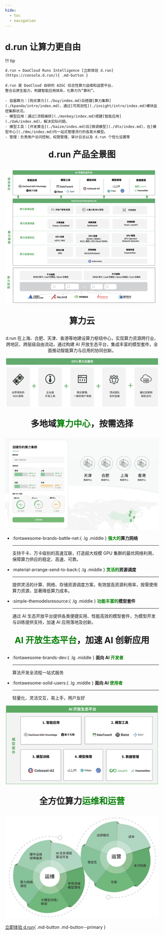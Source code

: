 ```yaml
---
hide:
  - toc
  - navigation
---
```


# d.run 让算力更自由

!!! tip

    d.run = DaoCloud Runs Intelligence [立即体验 d.run](https://console.d.run/){ .md-button }
    
    d.run 是 DaoCloud 自研的 AIGC 综合性算力运维和运营平台，
    整合云原生能力，构建智能应用体系，化算力为“算利”。

    - 容器算力：[购买算力](./buy/index.md)后搭建[算力集群](./kpanda/intro/index.md)，通过[可观测性](./insight/intro/index.md)模块监控集群状况。
    - 模型应用：通过[流程编排](./monkey/index.md)搭建[智能应用](./dak/index.md)，解决实际问题。
    - 模型工具：[开发算法](./baize/index.md)后[微调模型](./dtx/index.md)，在[模型中心](./dmc/index.md)内一站式管理流行的各类大模型。
    - 管理：负责用户访问控制、权限管理、审计日志以及 d.run 个性化设置等

<div style="text-align: center;">
  <p style="font-size: 28px; font-weight: bold;">d.run 产品全景图</p>
</div>

![全景图](./images/home05.png)

<div style="text-align: center;">
  <p style="font-size: 28px; font-weight: bold;">算力云</p>
  <p>d.run 在上海、合肥、天津、香港等地建设算力枢纽中心，实现算力资源跨行业、跨地区、跨层级自由流动，通过构建 AI 开放生态平台，集成丰富的模型套件，全面推动智能算力与应用的协同创新。</p>
</div>

![算力云服务](./images/home01.png)

<div style="text-align: center;">
  <p style="font-size: 28px; font-weight: bold;">多地域<font color="green">算力中心</font>，按需选择</p>
</div>

![多地域算力中心](./images/home02.png)

<div class="grid cards" markdown>

-   :fontawesome-brands-battle-net:{ .lg .middle } __<font color="green">强大的</font>算力网络__

    ---

    支持千卡、万卡级别的高速互联，打造超大规模 GPU 集群的最优网络利用，保障算力供应的稳定、高速、可靠。

-   :material-arrange-send-to-back:{ .lg .middle } __<font color="green">灵活的</font>资源调度__

    ---

    提供灵活的计算、网络、存储资源调度方案，有效提高资源利用率，按需使用算力资源，显著降低算力成本。

-   :simple-themodelsresource:{ .lg .middle } __<font color="green">功能丰富的</font>模型套件__

    ---

    通过 AI 生态开放平台提供各类便捷实用、性能高效的模型套件，为模型开发与训练提供支持，加速 AI 应用落地及创新。

</div>

<div style="text-align: center;">
  <p style="font-size: 28px; font-weight: bold;"><font color="green">AI 开放生态平台</font>，加速 AI 创新应用</p>
</div>

<div class="grid cards" markdown>

-   :fontawesome-brands-dev:{ .lg .middle } __面向 AI <font color="green">开发者</font>__

    ---

    算法开发全流程一站式服务

-   :fontawesome-solid-users:{ .lg .middle } __面向 AI <font color="green">使用者</font>__

    ---

    轻量化、灵活交互，易上手，用户友好

</div>

![AI 开放生态平台](./images/home03.png)

<div style="text-align: center;">
  <p style="font-size: 28px; font-weight: bold;">全方位算力<font color="green">运维和运营</font></p>
</div>

![全方位算力运维和运营](./images/home04.png)

[立即体验 d.run](https://console.d.run/){ .md-button .md-button--primary }
